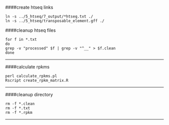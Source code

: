 ####create htseq links
```
ln -s ../5_htseq/7_output/*htseq.txt ./
ln -s ../5_htseq/transposable_element.gff ./
```
####cleanup htseq files
```
for f in *.txt
do
grep -v "processed" $f | grep -v "^__" > $f.clean
done
```
---
####calculate rpkms
```
perl calculate_rpkms.pl
Rscript create_rpkm_matrix.R
```
---
####cleanup directory
```
rm -f *.clean
rm -f *.txt 
rm -f *.rpkm
```
---
